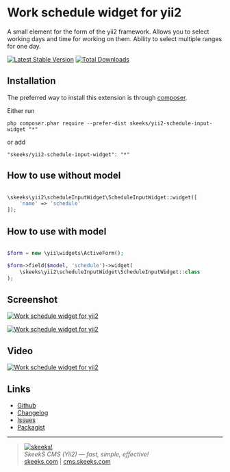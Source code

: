 Work schedule widget for yii2
=====================

A small element for the form of the yii2 framework. Allows you to select working days and time for working on them. Ability to select multiple ranges for one day.

[![Latest Stable Version](https://poser.pugx.org/skeeks/yii2-schedule-input-widget/v/stable.png)](https://packagist.org/packages/skeeks/yii2-schedule-input-widget)
[![Total Downloads](https://poser.pugx.org/skeeks/yii2-schedule-input-widget/downloads.png)](https://packagist.org/packages/skeeks/yii2-schedule-input-widget)

Installation
------------

The preferred way to install this extension is through [composer](http://getcomposer.org/download/).

Either run

```
php composer.phar require --prefer-dist skeeks/yii2-schedule-input-widget "*"
```

or add

```
"skeeks/yii2-schedule-input-widget": "*"
```


How to use without model
----------

```php

\skeeks\yii2\scheduleInputWidget\ScheduleInputWidget::widget([
    'name' => 'schedule'
]);

```

How to use with model
----------

```php

$form = new \yii\widgets\ActiveForm();

$form->field($model, 'schedule')->widget(
    \skeeks\yii2\scheduleInputWidget\ScheduleInputWidget::class
);

```


Screenshot
------------

[![Work schedule widget for yii2](https://cms.skeeks.com/uploads/all/fc/56/8c/fc568ca078ab03db47b4e87e432d5ce3.png)](https://cms.skeeks.com/uploads/all/fc/56/8c/fc568ca078ab03db47b4e87e432d5ce3.png)

[![Work schedule widget for yii2](https://cms.skeeks.com/uploads/all/06/59/13/065913f9bf27e59f1ad3b7ad092faf44.png)](https://cms.skeeks.com/uploads/all/06/59/13/065913f9bf27e59f1ad3b7ad092faf44.png)


Video
------------

[![Work schedule widget for yii2](https://img.youtube.com/vi/mSZi8ukgngA/maxresdefault.jpg)](https://www.youtube.com/watch?v=mSZi8ukgngA)



Links
----------
* [Github](https://github.com/skeeks-semenov/yii2-schedule-input-widget)
* [Changelog](https://github.com/skeeks-semenov/yii2-schedule-input-widget/blob/master/CHANGELOG.md)
* [Issues](https://github.com/skeeks-semenov/yii2-schedule-input-widget/issues)
* [Packagist](https://packagist.org/packages/skeeks/yii2-schedule-input-widget)

___

> [![skeeks!](https://skeeks.com/img/logo/logo-no-title-80px.png)](https://skeeks.com)  
<i>SkeekS CMS (Yii2) — fast, simple, effective!</i>  
[skeeks.com](https://skeeks.com) | [cms.skeeks.com](https://cms.skeeks.com)

